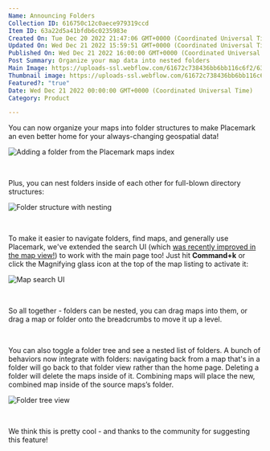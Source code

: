 ```yaml
---
Name: Announcing Folders
Collection ID: 616750c12c0aece979319ccd
Item ID: 63a22d5a41bfdb6c0235983e
Created On: Tue Dec 20 2022 21:47:06 GMT+0000 (Coordinated Universal Time)
Updated On: Wed Dec 21 2022 15:59:51 GMT+0000 (Coordinated Universal Time)
Published On: Wed Dec 21 2022 16:00:00 GMT+0000 (Coordinated Universal Time)
Post Summary: Organize your map data into nested folders
Main Image: https://uploads-ssl.webflow.com/61672c738436bb6bb116c6f2/63a22d4b8c341ed44658d2b5_Folders.png
Thumbnail image: https://uploads-ssl.webflow.com/61672c738436bb6bb116c6f2/63a22d4b8c341ed44658d2b5_Folders.png
Featured?: "true"
Date: Wed Dec 21 2022 00:00:00 GMT+0000 (Coordinated Universal Time)
Category: Product

---
```


You can now organize your maps into folder structures to make Placemark an even better home for your always-changing geospatial data!

![Adding a folder from the Placemark maps index](https://uploads-ssl.webflow.com/61672c738436bb6bb116c6f2/63a22aa1ac033a3c1c1d022f_folder-example-popover.png)

‍

Plus, you can nest folders inside of each other for full-blown directory structures:

![ Folder structure with nesting](https://uploads-ssl.webflow.com/61672c738436bb6bb116c6f2/63a22b1c81250d1662fa8cbe_CleanShot%202022-12-20%20at%2016.37.05%402x.png)

‍

To make it easier to navigate folders, find maps, and generally use Placemark, we've extended the search UI (which [was recently improved in the map view!](/post/changelog-november-21)) to work with the main page too! Just hit **Command+k** or click the Magnifying glass icon at the top of the map listing to activate it:

![Map search UI](https://uploads-ssl.webflow.com/61672c738436bb6bb116c6f2/63a22bb18c341e1bfb58a1f7_home-search.png)

‍

So all together - folders can be nested, you can drag maps into them, or drag a map or folder onto the breadcrumbs to move it up a level.

‍

You can also toggle a folder tree and see a nested list of folders. A bunch of behaviors now integrate with folders: navigating back from a map that's in a folder will go back to that folder view rather than the home page. Deleting a folder will delete the maps inside of it. Combining maps will place the new, combined map inside of the source maps’s folder.

![Folder tree view](https://uploads-ssl.webflow.com/61672c738436bb6bb116c6f2/63a32d1963703a27bc740331_folder-tree.png)

‍

We think this is pretty cool - and thanks to the community for suggesting this feature!
